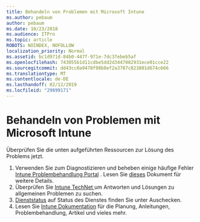 ```yaml
---
title: Behandeln von Problemen mit Microsoft Intune
ms.author: pebaum
author: pebaum
ms.date: 10/23/2018
ms.audience: ITPro
ms.topic: article
ROBOTS: NOINDEX, NOFOLLOW
localization_priority: Normal
ms.assetid: bc1d971d-84b0-447f-971e-7dc37ebeb5af
ms.openlocfilehash: 743055b1d11cdbe5dd2d3447082931ece01cce22
ms.sourcegitcommit: dd43cc0a9470f98b8ef2a3787c823801d674c666
ms.translationtype: MT
ms.contentlocale: de-DE
ms.lasthandoff: 02/12/2019
ms.locfileid: "29899171"
---
```

# <a name="troubleshoot-issues-with-microsoft-intune"></a>Behandeln von Problemen mit Microsoft Intune

Überprüfen Sie die unten aufgeführten Ressourcen zur Lösung des Problems jetzt.
  
1. Verwenden Sie zum Diagnostizieren und beheben einige häufige Fehler [Intune Problembehandlung Portal](https://devicemanagement.microsoft.com/#blade/Microsoft_Intune_DeviceSettings/TroubleshootBlade) . Lesen Sie [dieses](https://docs.microsoft.com/intune/help-desk-operators) Dokument für weitere Details.  
2. Überprüfen Sie [Intune TechNet ](https://social.technet.microsoft.com/forums/home?forum=microsoftintuneprod)um Antworten und Lösungen zu allgemeinen Problemen zu suchen.  
3. [Dienststatus](https://portal.office.com/AdminPortal/Home#/servicehealth) auf Status des Dienstes finden Sie unter Auschecken.   
4. Lesen Sie [Intune Dokumentation](https://docs.microsoft.com/intune/) für die Planung, Anleitungen, Problembehandlung, Artikel und vieles mehr. 